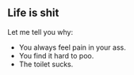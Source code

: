 ## Life is shit
Let me tell you why:

*  You always feel pain in your ass.
*  You find it hard to poo.
*  The toilet sucks.
